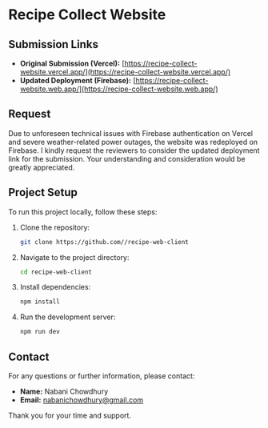 
# Recipe Collect Website

## Submission Links

- **Original Submission (Vercel):** [https://recipe-collect-website.vercel.app/](https://recipe-collect-website.vercel.app/)
- **Updated Deployment (Firebase):** [https://recipe-collect-website.web.app/](https://recipe-collect-website.web.app/)

## Request

Due to unforeseen technical issues with Firebase authentication on Vercel and severe weather-related power outages, the website was redeployed on Firebase. I kindly request the reviewers to consider the updated deployment link for the submission. Your understanding and consideration would be greatly appreciated.

## Project Setup

To run this project locally, follow these steps:

1. Clone the repository:
   ```bash
   git clone https://github.com//recipe-web-client
   ```
2. Navigate to the project directory:
   ```bash
   cd recipe-web-client
   ```
3. Install dependencies:
   ```bash
   npm install
   ```
4. Run the development server:
   ```bash
   npm run dev
   ```

## Contact

For any questions or further information, please contact:

- **Name:** Nabani Chowdhury
- **Email:** nabanichowdhury@gmail.com

Thank you for your time and support.


